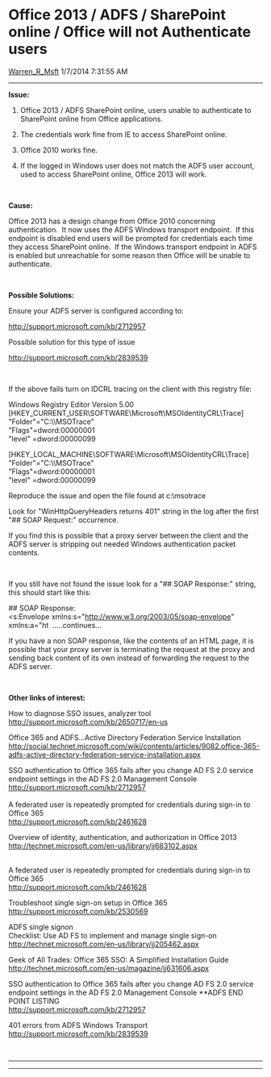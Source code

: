 <div id="page">

# Office 2013 / ADFS / SharePoint online / Office will not Authenticate users

[Warren\_R\_Msft](https://social.msdn.microsoft.com/profile/Warren_R_Msft)
1/7/2014 7:31:55 AM

-----

<div id="content">

**Issue:**

1.  Office 2013 / ADFS SharePoint online, users unable to authenticate
    to SharePoint online from Office applications.

2.  The credentials work fine from IE to access SharePoint online.

3.  Office 2010 works fine.

4.  If the logged in Windows user does not match the ADFS user account,
    used to access SharePoint online, Office 2013 will work.

 

**Cause:**

Office 2013 has a design change from Office 2010 concerning
authentication.  It now uses the ADFS Windows transport endpoint.  If
this endpoint is disabled end users will be prompted for credentials
each time they access SharePoint online.  If the Windows transport
endpoint in ADFS is enabled but unreachable for some reason then Office
will be unable to authenticate.

 

**Possible Solutions:**

Ensure your ADFS server is configured according to:

<http://support.microsoft.com/kb/2712957>

Possible solution for this type of issue

<http://support.microsoft.com/kb/2839539>

 

If the above fails turn on IDCRL tracing on the client with this
registry file:

Windows Registry Editor Version 5.00  
\[HKEY\_CURRENT\_USER\\SOFTWARE\\Microsoft\\MSOIdentityCRL\\Trace\]  
"Folder"="C:\\\\MSOTrace"  
"Flags"=dword:00000001  
"level" =dword:00000099

\[HKEY\_LOCAL\_MACHINE\\SOFTWARE\\Microsoft\\MSOIdentityCRL\\Trace\]  
"Folder"="C:\\\\MSOTrace"  
"Flags"=dword:00000001  
"level" =dword:00000099

Reproduce the issue and open the file found at c:\\msotrace

Look for "WinHttpQueryHeaders returns 401" string in the log after the
first "\#\# SOAP Request:" occurrence.

If you find this is possible that a proxy server between the client and
the ADFS server is stripping out needed Windows authentication packet
contents.

 

If you still have not found the issue look for a "\#\# SOAP Response:"
string, this should start like this:

\#\# SOAP Response:  
\<s:Envelope xmlns:s="http://www.w3.org/2003/05/soap-envelope"  
xmlns:a="ht  …..continues…

If you have a non SOAP response, like the contents of an HTML page, it
is possible that your proxy server is terminating the request at the
proxy and sending back content of its own instead of forwarding the
request to the ADFS server.

 

**Other links of interest:**

How to diagnose SSO issues, analyzer tool  
<http://support.microsoft.com/kb/2650717/en-us>

Office 365 and ADFS…Active Directory Federation Service
Installation  
<http://social.technet.microsoft.com/wiki/contents/articles/9082.office-365-adfs-active-directory-federation-service-installation.aspx>

SSO authentication to Office 365 fails after you change AD FS 2.0
service endpoint settings in the AD FS 2.0 Management Console  
<http://support.microsoft.com/kb/2712957>   
   
A federated user is repeatedly prompted for credentials during sign-in
to Office 365  
<http://support.microsoft.com/kb/2461628>

Overview of identity, authentication, and authorization in Office 2013  
<http://technet.microsoft.com/en-us/library/jj683102.aspx>  
             

A federated user is repeatedly prompted for credentials during sign-in
to Office 365  
<http://support.microsoft.com/kb/2461628>

Troubleshoot single sign-on setup in Office 365  
<http://support.microsoft.com/kb/2530569>

ADFS single signon  
Checklist: Use AD FS to implement and manage single sign-on  
<http://technet.microsoft.com/en-us/library/jj205462.aspx>

Geek of All Trades: Office 365 SSO: A Simplified Installation Guide  
<http://technet.microsoft.com/en-us/magazine/jj631606.aspx>

SSO authentication to Office 365 fails after you change AD FS 2.0
service endpoint settings in the AD FS 2.0 Management Console \*\*ADFS
END POINT LISTING  
<http://support.microsoft.com/kb/2712957>

401 errors from ADFS Windows Transport  
<http://support.microsoft.com/kb/2839539>

 

****

****

 

</div>

</div>
